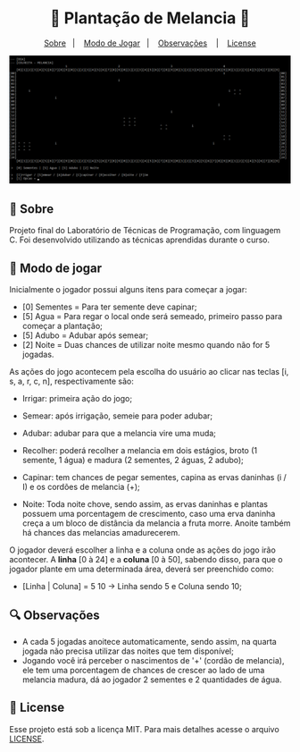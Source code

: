 <h1 align="center">🍉 Plantação de Melancia 🍉</h1>

<p align="center">
   <a href="#-Sobre">Sobre</a>&nbsp;&nbsp; | &nbsp;&nbsp;
   <a href="#-Modo-de-Jogar">Modo de Jogar</a>&nbsp;&nbsp; | &nbsp;&nbsp;
   <a href="#-Observações">Observações</a> &nbsp;&nbsp; | &nbsp;&nbsp;
   <a href="#-License">License</a>
</p>

<p align="center">
  <img alt="Imagem Melancia" src="github/plantacaoMelancia.png">
</p>

## 🔖 Sobre
  Projeto final do Laboratório de Técnicas de Programação, com linguagem C. Foi desenvolvido utilizando as técnicas aprendidas durante o curso.
 
## 📑 Modo de jogar
  Inicialmente o jogador possui alguns itens para começar a jogar:
  - [0] Sementes = Para ter semente deve capinar;
  - [5] Agua = Para regar o local onde será semeado, primeiro passo para começar a plantação;
  - [5] Adubo = Adubar após semear;
  - [2] Noite = Duas chances de utilizar noite mesmo quando não for 5 jogadas.

  As ações do jogo acontecem pela escolha do usuário ao clicar nas teclas [i, s, a, r, c, n], respectivamente são:

  - Irrigar: primeira ação do jogo;

  - Semear: após irrigação, semeie para poder adubar;

  - Adubar: adubar para que a melancia vire uma muda;

  - Recolher: poderá recolher a melancia em dois estágios, broto (1 semente, 1 água) e madura (2 sementes, 2 águas, 2 adubo);

  - Capinar: tem chances de pegar sementes, capina as ervas daninhas (i / I) e os cordões de melancia (+); 

  - Noite: Toda noite chove, sendo assim, as ervas daninhas e plantas possuem uma porcentagem de crescimento, caso uma erva daninha creça a um bloco de distância da melancia a fruta morre. Anoite também há chances das melancias amadurecerem.

  O jogador deverá escolher a linha e a coluna onde as ações do jogo irão acontecer. A **linha** [0 à 24] e a **coluna** [0 à 50], sabendo disso, para que o jogador plante em uma determinada área, deverá ser preenchido como:
  - [Linha | Coluna] = 5 10 -> Linha sendo 5 e Coluna sendo 10;

## 🔍 Observações
  - A cada 5 jogadas anoitece automaticamente, sendo assim, na quarta jogada não precisa utilizar das noites que tem disponível;
  - Jogando você irá perceber o nascimentos de '+' (cordão de melancia), ele tem uma porcentagem de chances de crescer ao lado de uma melancia madura, dá ao jogador 2 sementes e 2 quantidades de água.

## 📄 License
Esse projeto está sob a licença MIT. Para mais detalhes acesse o arquivo [LICENSE](https://github.com/FernandNsp/Plantacao-de-Melancia-em-C/blob/main/LICENSE).
